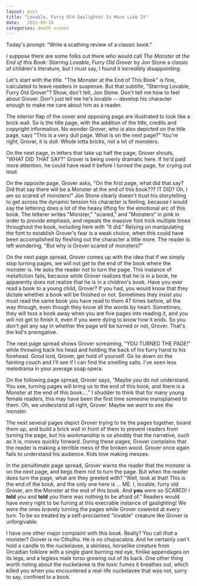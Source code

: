 ```yaml
---
layout: post
title: "Lovable, Furry Old Gaslighter Is More Like It"
date:   2021-09-10
categories: death scenes
---
```

Today's prompt: "Write a scathing review of a classic book."

I suppose there are some folks out there who would call _The Monster at the End of this Book: Starring Lovable, Furry Old Grover_ by Jon Stone a classic of children's literature, but I must say, I found it incredibly disappointing.

Let's start with the title. "The Monster at the End of This Book" is fine, calculated to leave readers in suspense. But that subtitle, "Starring Lovable, Furry Old Grover"? Show, don't tell, Jon Stone. Don't tell me how to feel about Grover. Don't just tell me he's lovable -- develop his character enough to make me care about him as a reader.

The interior flap of the cover and opposing page are illustrated to look like a brick wall. So is the title page, with the addition of the title, credits and copyright information. No wonder Grover, who is also depicted on the title page, says "This is a very dull page. What is on the next page?" You're right, Grover, it is dull. Whole lotta bricks, not a lot of monsters.

On the next page, in letters that take up half the page, Grover shouts, "WHAT DID THAT SAY?" Grover is being overly dramatic here. If he'd paid more attention, he could have read it before I turned the page, for crying out loud. 

On the opposite page, Grover asks, "On the first page, what did that say? Did that say there will be a Monster at the end of this book??? IT DID? Oh, I am so scared of monsters!" Jon Stone clearly doesn't trust his storytelling to get across the dynamic tension his character is feeling, because I would say the lettering does a lot of the heavy lifting for the emotional arc of this book. The letterer writes "Monster," "scared," and "Monsters" in pink in order to provide emphasis, and repeats the massive font trick multiple times throughout the book, including here with "It did." Relying on manipulating the font to establish Grover's fear is a weak choice, when this could have been accomplished by fleshing out the character a little more. The reader is left wondering, "But why is Grover scared of monsters?"

On the next page spread, Grover comes up with the idea that if we simply stop turning pages, we will not get to the end of the book where the monster is. He asks the reader not to turn the page. This instance of metafiction fails, because while Grover realizes that he is in a book, he apparently does not realize that he is in a children's book. Have you ever read a book to a young child, Grover? If you had, you would know that they dictate whether a book will be finished or not. Sometimes they insist you must read the same book you have read to them 47 times before, all the way through, even though they know all the words by heart. Sometimes, they will toss a book away when you are five pages into reading it, and you will not get to finish it, even if you were dying to know how it ends. So you don't get any say in whether the page will be turned or not, Grover. That's the kid's prerogative.

The next page spread shows Grover screaming, "YOU TURNED THE PAGE!" while throwing back his head and holding the back of his furry hand to his forehead. Good lord, Grover, get hold of yourself. Go lie down on the fainting couch and I'll see if I can find the smelling salts. I've seen less melodrama in your average soap opera.

On the following page spread, Grover says, "Maybe you do not understand. You see, turning pages will bring us to the end of this book, and there is a Monster at the end of this book...." I shudder to think that for many young female readers, this may have been the first time someone mansplained to them. Oh, we understand all right, Grover. Maybe we _want_ to see the monster.

The next several pages depict Grover trying to tie the pages together, board them up, and build a brick wall in front of them to prevent readers from turning the page, but his workmanship is so shoddy that the narrative, such as it is, moves quickly forward. During these pages, Grover complains that the reader is making a terrible mess of the broken wood. Grover once again fails to understand his audience. Kids love making messes.

In the penultimate page spread, Grover warns the reader that the monster is on the next page, and begs them not to turn the page. But when the reader does turn the page, what are they greeted with? "Well, look at that! This is the end of the book, and the only one here is ... ME. I, lovable, furry old Grover, am the Monster at the end of this book. And __you__ were so SCARED! I __told__ you and __told__ you there was nothing to be afraid of." Readers would have every right to be fuming at this execrable instance of gaslighting! We were the ones bravely turning the pages while Grover cowered at every turn. To be so treated by a self-proclaimed "lovable" creature like Grover is unforgivable.

I have one other major complaint with this book. Really? You call _that_ a monster? Grover is no Cthulhu. He is no chupacabra. And he certainly can't hold a candle to the nuckelavee, a skinless, horselike creature from Orcadian folklore with a single giant burning red eye, finlike appendages on its legs, and a legless male torso growing out of its back. One other thing worth noting about the nuckelavee is the toxic fumes it breathes out, which killed you when you encountered a real-life nuckelavee that was not, sorry to say, confined to a book.
